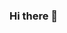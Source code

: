 ### Hi there 👋

<!--
**A5-tech/A5-tech** is a ✨ _special_ ✨ repository because its `README.md` (this file) appears on your GitHub profile.

Here are some ideas to get you started:

- 🔭 I’m currently working on oneself to earn new skills.
- 🌱 I’m currently learning Android App Development
- 👯 I’m looking to collaborate on ...
- 🤔 I’m looking for help with ...
- 💬 Ask me about ...
- 📫 How to reach me: https://www.linkedin.com/in/as-tech/
- 😄 Pronouns: he/him
- ⚡ Fun fact: ...
-->
